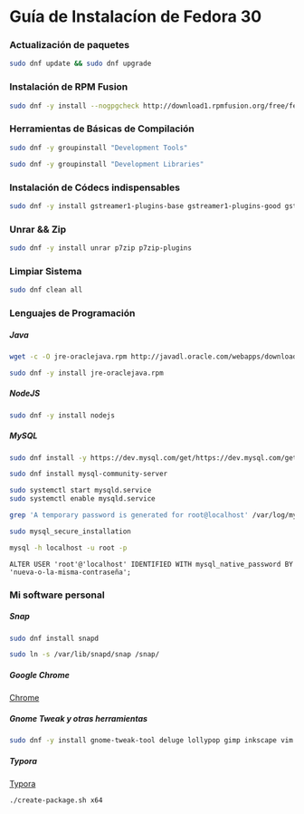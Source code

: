# Guía de Instalacíon de Fedora 30

### Actualización de paquetes 

```bash
sudo dnf update && sudo dnf upgrade
```



### Instalación de RPM Fusion

```bash
sudo dnf -y install --nogpgcheck http://download1.rpmfusion.org/free/fedora/rpmfusion-free-release-$(rpm -E %fedora).noarch.rpm http://download1.rpmfusion.org/nonfree/fedora/rpmfusion-nonfree-release-$(rpm -E %fedora).noarch.rpm
```



### Herramientas de Básicas de Compilación

```bash
sudo dnf -y groupinstall "Development Tools"  
```

```bash
sudo dnf -y groupinstall "Development Libraries" 
```



### Instalación de Códecs indispensables

```bash
sudo dnf -y install gstreamer1-plugins-base gstreamer1-plugins-good gstreamer1-libav gstreamer1-plugins-bad-free gstreamer1-plugins-bad-freeworld gstreamer1-plugins-bad-free-extras gstreamer1-plugins-good-extras gstreamer1-plugins-ugly gstreamer1-plugins-ugly-free
```



### Unrar && Zip

```bash
sudo dnf -y install unrar p7zip p7zip-plugins
```



### Limpiar Sistema

```bash
sudo dnf clean all
```



### Lenguajes de Programación 

##### Java

```bash
wget -c -O jre-oraclejava.rpm http://javadl.oracle.com/webapps/download/AutoDL?BundleId=220304_d54c1d3a095b4ff2b6607d096fa80163 
```

```bash
sudo dnf -y install jre-oraclejava.rpm 
```



##### NodeJS

```bash
sudo dnf -y install nodejs
```



##### MySQL

```bash
sudo dnf install -y https://dev.mysql.com/get/https://dev.mysql.com/get/mysql80-community-release-fc29-2.noarch.rpm
```

```bash
sudo dnf install mysql-community-server
```

```bash
sudo systemctl start mysqld.service
sudo systemctl enable mysqld.service
```

```bash
grep 'A temporary password is generated for root@localhost' /var/log/mysqld.log |tail -1
```

```bash
sudo mysql_secure_installation
```

```bash
mysql -h localhost -u root -p
```

```mysql
ALTER USER 'root'@'localhost' IDENTIFIED WITH mysql_native_password BY 'nueva-o-la-misma-contraseña';
```



### Mi software personal

##### Snap

```bash
sudo dnf install snapd
```

```bash
sudo ln -s /var/lib/snapd/snap /snap/
```



##### Google Chrome

[Chrome](https://www.google.com/intl/es-419/chrome/ )



##### Gnome Tweak y otras herramientas

```bash
sudo dnf -y install gnome-tweak-tool deluge lollypop gimp inkscape vim htop wget vlc mpv gnome-mpv dconf-editor spotify-client tilix filezilla putty gthumb lm-sensors
```



##### Typora

[Typora](https://github.com/RPM-Outpost/typora)

```bash
./create-package.sh x64
```
